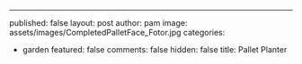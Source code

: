 ---
published: false
layout: post
author: pam
image: assets/images/CompletedPalletFace_Fotor.jpg
categories:
  - garden
featured: false
comments: false
hidden: false
title: Pallet Planter
